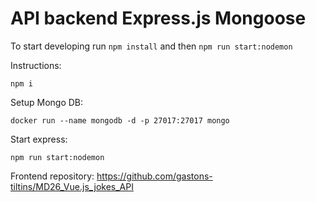 # API backend Express.js Mongoose
To start developing run `npm install` and then `npm run start:nodemon`

Instructions:

```
npm i
```

Setup Mongo DB:
```
docker run --name mongodb -d -p 27017:27017 mongo
```

Start express:
```
npm run start:nodemon
```

Frontend repository: https://github.com/gastons-tiltins/MD26_Vue.js_jokes_API
